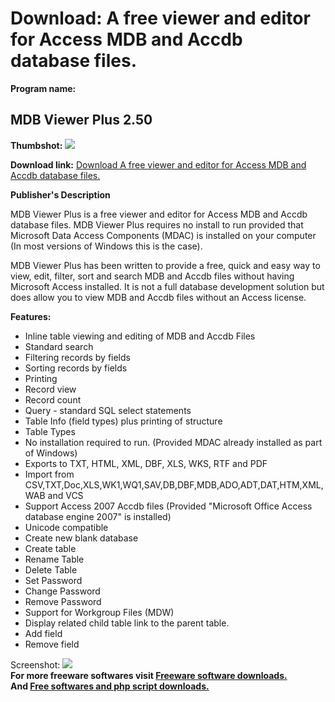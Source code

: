 # Download: A free viewer and editor for Access MDB and Accdb database files.

**Program name:**

## MDB Viewer Plus 2.50

  
**Thumbshot:** ![](http://www.freewarefiles.com/screenshot/mdbviewerplus2_md.jpg)   
  
**Download link:** [Download A free viewer and editor for Access MDB and Accdb database files.](http://freesoftwares.boysofts.com/MDB-Viewer-Plus_program_19635.html)  
  


**Publisher's Description**  
  


MDB Viewer Plus is a free viewer and editor for Access MDB and Accdb database files. MDB Viewer Plus requires no install to run provided that Microsoft Data Access Components (MDAC) is installed on your computer (In most versions of Windows this is the case). 

MDB Viewer Plus has been written to provide a free, quick and easy way to view, edit, filter, sort and search MDB and Accdb files without having Microsoft Access installed. It is not a full database development solution but does allow you to view MDB and Accdb files without an Access license.

**Features:**

  * Inline table viewing and editing of MDB and Accdb Files 
  * Standard search 
  * Filtering records by fields 
  * Sorting records by fields 
  * Printing 
  * Record view 
  * Record count 
  * Query - standard SQL select statements 
  * Table Info (field types) plus printing of structure 
  * Table Types 
  * No installation required to run. (Provided MDAC already installed as part of Windows) 
  * Exports to TXT, HTML, XML, DBF, XLS, WKS, RTF and PDF 
  * Import from CSV,TXT,Doc,XLS,WK1,WQ1,SAV,DB,DBF,MDB,ADO,ADT,DAT,HTM,XML,WAB and VCS 
  * Support Access 2007 Accdb files (Provided "Microsoft Office Access database engine 2007" is installed) 
  * Unicode compatible 
  * Create new blank database 
  * Create table 
  * Rename Table 
  * Delete Table 
  * Set Password 
  * Change Password 
  * Remove Password 
  * Support for Workgroup Files (MDW) 
  * Display related child table link to the parent table. 
  * Add field 
  * Remove field 

  
  
Screenshot: ![](http://www.freewarefiles.com/screenshot/mdbviewerplus2.jpg)   
**For more freeware softwares visit [Freeware software downloads.](http://freesoftwares.boysofts.com/)**   
**And [Free softwares and php script downloads.](http://www.boysofts.com/)**
